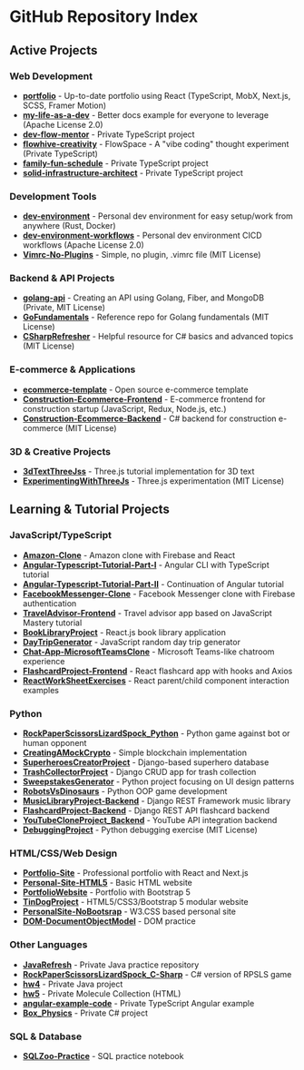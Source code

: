 # GitHub Repository Index

## Active Projects

### Web Development
- **[portfolio](https://github.com/BA-CalderonMorales/portfolio)** - Up-to-date portfolio using React (TypeScript, MobX, Next.js, SCSS, Framer Motion)
- **[my-life-as-a-dev](https://github.com/BA-CalderonMorales/my-life-as-a-dev)** - Better docs example for everyone to leverage (Apache License 2.0)
- **[dev-flow-mentor](https://github.com/BA-CalderonMorales/dev-flow-mentor)** - Private TypeScript project
- **[flowhive-creativity](https://github.com/BA-CalderonMorales/flowhive-creativity)** - FlowSpace - A "vibe coding" thought experiment (Private TypeScript)
- **[family-fun-schedule](https://github.com/BA-CalderonMorales/family-fun-schedule)** - Private TypeScript project
- **[solid-infrastructure-architect](https://github.com/BA-CalderonMorales/solid-infrastructure-architect)** - Private TypeScript project

### Development Tools
- **[dev-environment](https://github.com/BA-CalderonMorales/dev-environment)** - Personal dev environment for easy setup/work from anywhere (Rust, Docker)
- **[dev-environment-workflows](https://github.com/BA-CalderonMorales/dev-environment-workflows)** - Personal dev environment CICD workflows (Apache License 2.0)
- **[Vimrc-No-Plugins](https://github.com/BA-CalderonMorales/Vimrc-No-Plugins)** - Simple, no plugin, .vimrc file (MIT License)

### Backend & API Projects
- **[golang-api](https://github.com/BA-CalderonMorales/golang-api)** - Creating an API using Golang, Fiber, and MongoDB (Private, MIT License)
- **[GoFundamentals](https://github.com/BA-CalderonMorales/GoFundamentals)** - Reference repo for Golang fundamentals (MIT License)
- **[CSharpRefresher](https://github.com/BA-CalderonMorales/CSharpRefresher)** - Helpful resource for C# basics and advanced topics (MIT License)

### E-commerce & Applications
- **[ecommerce-template](https://github.com/BA-CalderonMorales/ecommerce-template)** - Open source e-commerce template
- **[Construction-Ecommerce-Frontend](https://github.com/BA-CalderonMorales/Construction-Ecommerce-Frontend)** - E-commerce frontend for construction startup (JavaScript, Redux, Node.js, etc.)
- **[Construction-Ecommerce-Backend](https://github.com/BA-CalderonMorales/Construction-Ecommerce-Backend)** - C# backend for construction e-commerce (MIT License)

### 3D & Creative Projects
- **[3dTextThreeJss](https://github.com/BA-CalderonMorales/3dTextThreeJss)** - Three.js tutorial implementation for 3D text
- **[ExperimentingWithThreeJs](https://github.com/BA-CalderonMorales/ExperimentingWithThreeJs)** - Three.js experimentation (MIT License)

## Learning & Tutorial Projects

### JavaScript/TypeScript
- **[Amazon-Clone](https://github.com/BA-CalderonMorales/Amazon-Clone)** - Amazon clone with Firebase and React
- **[Angular-Typescript-Tutorial-Part-I](https://github.com/BA-CalderonMorales/Angular-Typescript-Tutorial-Part-I)** - Angular CLI with TypeScript tutorial
- **[Angular-Typescript-Tutorial-Part-II](https://github.com/BA-CalderonMorales/Angular-Typescript-Tutorial-Part-II)** - Continuation of Angular tutorial
- **[FacebookMessenger-Clone](https://github.com/BA-CalderonMorales/FacebookMessenger-Clone)** - Facebook Messenger clone with Firebase authentication
- **[TravelAdvisor-Frontend](https://github.com/BA-CalderonMorales/TravelAdvisor-Frontend)** - Travel advisor app based on JavaScript Mastery tutorial
- **[BookLibraryProject](https://github.com/BA-CalderonMorales/BookLibraryProject)** - React.js book library application
- **[DayTripGenerator](https://github.com/BA-CalderonMorales/DayTripGenerator)** - JavaScript random day trip generator
- **[Chat-App-MicrosoftTeamsClone](https://github.com/BA-CalderonMorales/Chat-App-MicrosoftTeamsClone)** - Microsoft Teams-like chatroom experience
- **[FlashcardProject-Frontend](https://github.com/BA-CalderonMorales/FlashcardProject-Frontend)** - React flashcard app with hooks and Axios
- **[ReactWorkSheetExercises](https://github.com/BA-CalderonMorales/ReactWorkSheetExercises)** - React parent/child component interaction examples

### Python
- **[RockPaperScissorsLizardSpock_Python](https://github.com/BA-CalderonMorales/RockPaperScissorsLizardSpock_Python)** - Python game against bot or human opponent
- **[CreatingAMockCrypto](https://github.com/BA-CalderonMorales/CreatingAMockCrypto)** - Simple blockchain implementation
- **[SuperheroesCreatorProject](https://github.com/BA-CalderonMorales/SuperheroesCreatorProject)** - Django-based superhero database
- **[TrashCollectorProject](https://github.com/BA-CalderonMorales/TrashCollectorProject)** - Django CRUD app for trash collection
- **[SweepstakesGenerator](https://github.com/BA-CalderonMorales/SweepstakesGenerator)** - Python project focusing on UI design patterns
- **[RobotsVsDinosaurs](https://github.com/BA-CalderonMorales/RobotsVsDinosaurs)** - Python OOP game development
- **[MusicLibraryProject-Backend](https://github.com/BA-CalderonMorales/MusicLibraryProject-Backend)** - Django REST Framework music library
- **[FlashcardProject-Backend](https://github.com/BA-CalderonMorales/FlashcardProject-Backend)** - Django REST API flashcard backend
- **[YouTubeCloneProject_Backend](https://github.com/BA-CalderonMorales/YouTubeCloneProject_Backend)** - YouTube API integration backend
- **[DebuggingProject](https://github.com/BA-CalderonMorales/DebuggingProject)** - Python debugging exercise (MIT License)

### HTML/CSS/Web Design
- **[Portfolio-Site](https://github.com/BA-CalderonMorales/Portfolio-Site)** - Professional portfolio with React and Next.js
- **[Personal-Site-HTML5](https://github.com/BA-CalderonMorales/Personal-Site-HTML5)** - Basic HTML website
- **[PortfolioWebsite](https://github.com/BA-CalderonMorales/PortfolioWebsite)** - Portfolio with Bootstrap 5
- **[TinDogProject](https://github.com/BA-CalderonMorales/TinDogProject)** - HTML5/CSS3/Bootstrap 5 modular website
- **[PersonalSite-NoBootsrap](https://github.com/BA-CalderonMorales/PersonalSite-NoBootsrap)** - W3.CSS based personal site
- **[DOM-DocumentObjectModel](https://github.com/BA-CalderonMorales/DOM-DocumentObjectModel)** - DOM practice

### Other Languages
- **[JavaRefresh](https://github.com/BA-CalderonMorales/JavaRefresh)** - Private Java practice repository
- **[RockPaperScissorsLizardSpock_C-Sharp](https://github.com/BA-CalderonMorales/RockPaperScissorsLizardSpock_C-Sharp)** - C# version of RPSLS game
- **[hw4](https://github.com/BA-CalderonMorales/hw4)** - Private Java project
- **[hw5](https://github.com/BA-CalderonMorales/hw5)** - Private Molecule Collection (HTML)
- **[angular-example-code](https://github.com/BA-CalderonMorales/angular-example-code)** - Private TypeScript Angular example
- **[Box_Physics](https://github.com/BA-CalderonMorales/Box_Physics)** - Private C# project

### SQL & Database
- **[SQLZoo-Practice](https://github.com/BA-CalderonMorales/SQLZoo-Practice)** - SQL practice notebook